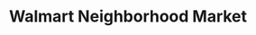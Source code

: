 ---
title: "Walmart Neighborhood Market"
url: /north-port/walmart-neighborhood-market/
shop: supermarket
---